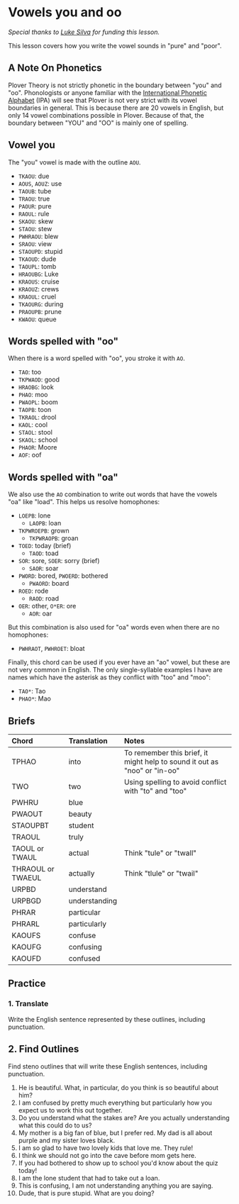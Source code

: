 # Vowels you and oo

_Special thanks to _[_Luke Silva_](https://github.com/LukeSilva)_ for funding this lesson._

This lesson covers how you write the vowel sounds in "pure" and "poor".

## A Note On Phonetics

Plover Theory is not strictly phonetic in the boundary between "you" and "oo". Phonologists or anyone familiar with the [International Phonetic Alphabet](https://en.wikipedia.org/wiki/International_Phonetic_Alphabet) \(IPA\) will see that Plover is not very strict with its vowel boundaries in general. This is because there are 20 vowels in English, but only 14 vowel combinations possible in Plover. Because of that, the boundary between "YOU" and "OO" is mainly one of spelling.

## Vowel you

The "you" vowel is made with the outline `AOU`.

<Steno-Display labels="all" stroke="AOU" />

- `TKAOU`: due
- `AOUS`, `AOUZ`: use
- `TAOUB`: tube
- `TRAOU`: true
- `PAOUR`: pure
- `RAOUL`: rule
- `SKAOU`: skew
- `STAOU`: stew
- `PWHRAOU`: blew
- `SRAOU`: view
- `STAOUPD`: stupid
- `TKAOUD`: dude
- `TAOUPL`: tomb
- `HRAOUBG`: Luke
- `KRAOUS`: cruise
- `KRAOUZ`: crews
- `KRAOUL`: cruel
- `TKAOURG`: during
- `PRAOUPB`: prune
- `KWAOU`: queue

## Words spelled with "oo"

When there is a word spelled with "oo", you stroke it with `AO`.

<Steno-Display labels="all" stroke="AO" />

- `TAO`: too
- `TKPWAOD`: good
- `HRAOBG`: look
- `PHAO`: moo
- `PWAOPL`: boom
- `TAOPB`: toon
- `TKRAOL`: drool
- `KAOL`: cool
- `STAOL`: stool
- `SKAOL`: school
- `PHAOR`: Moore
- `AOF`: oof

## Words spelled with "oa"

We also use the `AO` combination to write out words that have the vowels "oa" like "load". This helps us resolve homophones:

- `LOEPB`: lone
  - `LAOPB`: loan
- `TKPWROEPB`: grown
  - `TKPWRAOPB`: groan
- `TOED`: today \(brief\)
  - `TAOD`: toad
- `SOR`: sore, `SOER`: sorry \(brief\)
  - `SAOR`: soar
- `PWORD`: bored, `PWOERD`: bothered
  - `PWAORD`: board
- `ROED`: rode
  - `RAOD`: road
- `OER`: other, `O*ER`: ore
  - `AOR`: oar

But this combination is also used for "oa" words even when there are no homophones:

- `PWHRAOT`, `PWHROET`: bloat

Finally, this chord can be used if you ever have an "ao" vowel, but these are not very common in English. The only single-syllable examples I have are names which have the asterisk as they conflict with "too" and "moo":

- `TAO*`: Tao
- `PHAO*`: Mao

## Briefs

| Chord             | Translation   | Notes                                                                     |
| :---------------- | :------------ | :------------------------------------------------------------------------ |
| TPHAO             | into          | To remember this brief, it might help to sound it out as "noo" or "in-oo" |
| TWO               | two           | Using spelling to avoid conflict with "to" and "too"                      |
| PWHRU             | blue          |                                                                           |
| PWAOUT            | beauty        |                                                                           |
| STAOUPBT          | student       |                                                                           |
| TRAOUL            | truly         |                                                                           |
| TAOUL or TWAUL    | actual        | Think "tule" or "twall"                                                   |
| THRAOUL or TWAEUL | actually      | Think "tlule" or "twail"                                                  |
| URPBD             | understand    |                                                                           |
| URPBGD            | understanding |                                                                           |
| PHRAR             | particular    |                                                                           |
| PHRARL            | particularly  |                                                                           |
| KAOUFS            | confuse       |                                                                           |
| KAOUFG            | confusing     |                                                                           |
| KAOUFD            | confused      |                                                                           |

## Practice

### 1. Translate

Write the English sentence represented by these outlines, including punctuation.

## 2. Find Outlines

Find steno outlines that will write these English sentences, including punctuation.

1. He is beautiful. What, in particular, do you think is so beautiful about him?
2. I am confused by pretty much everything but particularly how you expect us to work this out together.
3. Do you understand what the stakes are? Are you actually understanding what this could do to us?
4. My mother is a big fan of blue, but I prefer red. My dad is all about purple and my sister loves black.
5. I am so glad to have two lovely kids that love me. They rule!
6. I think we should not go into the cave before mom gets here.
7. If you had bothered to show up to school you'd know about the quiz today!
8. I am the lone student that had to take out a loan.
9. This is confusing, I am not understanding anything you are saying.
10. Dude, that is pure stupid. What are you doing?

